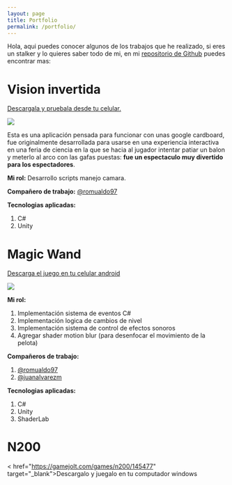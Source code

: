 ```yaml
---
layout: page
title: Portfolio
permalink: /portfolio/
---
```


Hola, aqui puedes conocer algunos de los trabajos que he realizado, si eres un stalker y lo quieres saber todo de mi, en mi <a href="https://github.com/jorovipe97?tab=repositories" target="_blank">repositorio de Github</a> puedes encontrar mas:

# Vision invertida
<a href="https://play.google.com/store/apps/details?id=com.gamebite10.VisionInvertida&hl=es" target="_blank">Descargala y pruebala desde tu celular.</a>

![](https://imgur.com/CGmoEYr.gif)

Esta es una aplicación pensada para funcionar con unas google cardboard, fue originalmente desarrollada para usarse en una experiencia interactiva en una feria de ciencia en la que se hacia al jugador intentar patiar un balon y meterlo al arco con las gafas puestas: **fue un espectaculo muy divertido para los espectadores**.

**Mi rol:** Desarrollo scripts manejo camara.

**Compañero de trabajo:** <a href="https://romualdo97.github.io/" target="_blank">@romualdo97</a>

**Tecnologias aplicadas:**
1. C#
2. Unity

# Magic Wand
<a href="https://play.google.com/store/apps/details?id=com.gamebite10.MAGICWAND&hl=es" target="_blank">Descarga el juego en tu celular android</a>

![](https://imgur.com/aAsdHKF.gif)

**Mi rol:**
1. Implementación sistema de eventos C#
2. Implementación logica de cambios de nivel
3. Implementación sistema de control de efectos sonoros
4. Agregar shader motion blur (para desenfocar el movimiento de la pelota)

**Compañeros de trabajo:**
1. <a href="https://romualdo97.github.io/" target="_blank">@romualdo97</a>
2. <a href="https://juanalvarezm.github.io/vrExperiences/portafolio.html" target="_blank">@juanalvarezm</a>

**Tecnologias aplicadas:**
1. C#
2. Unity
3. ShaderLab

# N200
< href="https://gamejolt.com/games/n200/145477" target="_blank">Descargalo y juegalo en tu computador windows</a>

